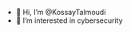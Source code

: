 - 👋 Hi, I’m @KossayTalmoudi
- 👀 I’m interested in cybersecurity

<!---
KossayTalmoudi/KossayTalmoudi is a ✨ special ✨ repository because its `README.md` (this file) appears on your GitHub profile.
You can click the Preview link to take a look at your changes.
--->
